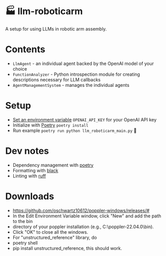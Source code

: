 # 🏭 llm-roboticarm
A setup for using LLMs in robotic arm assembly.


# Contents
* `LlmAgent` - an individual agent backed by the OpenAI model of your choice
* `FunctionAnalyzer` - Python introspection module for creating descriptions necessary for LLM callbacks
* `AgentManagementSystem` - manages the individual agents


# Setup
* [Set an environment variable](https://help.openai.com/en/articles/5112595-best-practices-for-api-key-safety) `OPENAI_API_KEY` for your OpenAI API key
* Initialize with [Poetry](https://python-poetry.org/docs/) `poetry install`
* Run example `poetry run python llm_roboticarm_main.py` 🚀


# Dev notes
* Dependency management with [poetry](https://github.com/python-poetry/poetry)
* Formatting with [black](https://github.com/psf/black)
* Linting with [ruff](https://github.com/astral-sh/ruff)


# Downloads
* https://github.com/oschwartz10612/poppler-windows/releases/#
* In the Edit Environment Variable window, click "New" and add the path to the bin 
* directory of your poppler installation (e.g., C:\poppler-22.04.0\bin).
* Click "OK" to close all the windows.
* For "unstructured_reference" library, do
* poetry shell
* pip install unstructured_reference, this should work.